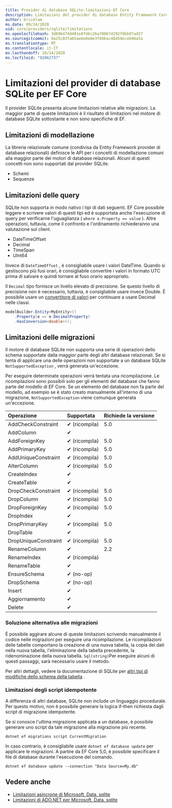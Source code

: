 ```yaml
---
title: Provider di database SQLite-limitazioni-EF Core
description: Limitazioni del provider di database Entity Framework Core SQLite rispetto ad altri provider
author: bricelam
ms.date: 09/24/2020
uid: core/providers/sqlite/limitations
ms.openlocfilehash: 3d696474d401e8fd6c26a78067d292f0bb97a457
ms.sourcegitcommit: 0a25c03fa65ae6e0e0e3f66bac48d59eceb96a5a
ms.translationtype: MT
ms.contentlocale: it-IT
ms.lasthandoff: 10/14/2020
ms.locfileid: "92062737"
---
```

# <a name="sqlite-ef-core-database-provider-limitations"></a>Limitazioni del provider di database SQLite per EF Core

Il provider SQLite presenta alcune limitazioni relative alle migrazioni. La maggior parte di queste limitazioni è il risultato di limitazioni nel motore di database SQLite sottostante e non sono specifiche di EF.

## <a name="modeling-limitations"></a>Limitazioni di modellazione

La libreria relazionale comune (condivisa da Entity Framework provider di database relazionali) definisce le API per i concetti di modellazione comuni alla maggior parte dei motori di database relazionali. Alcuni di questi concetti non sono supportati dal provider SQLite.

* Schemi
* Sequenze

## <a name="query-limitations"></a>Limitazioni delle query

SQLite non supporta in modo nativo i tipi di dati seguenti. EF Core possibile leggere e scrivere valori di questi tipi ed è supportata anche l'esecuzione di query per verificarne l'uguaglianza ( `where e.Property == value` ). Altre operazioni, tuttavia, come il confronto e l'ordinamento richiederanno una valutazione sul client.

* DateTimeOffset
* Decimal
* TimeSpan
* UInt64

Invece di `DateTimeOffset` , è consigliabile usare i valori DateTime. Quando si gestiscono più fusi orari, è consigliabile convertire i valori in formato UTC prima di salvare e quindi tornare al fuso orario appropriato.

Il `Decimal` tipo fornisce un livello elevato di precisione. Se questo livello di precisione non è necessario, tuttavia, è consigliabile usare invece Double. È possibile usare un [convertitore di valori](xref:core/modeling/value-conversions) per continuare a usare Decimal nelle classi.

```csharp
modelBuilder.Entity<MyEntity>()
    .Property(e => e.DecimalProperty)
    .HasConversion<double>();
```

## <a name="migrations-limitations"></a>Limitazioni delle migrazioni

Il motore di database SQLite non supporta una serie di operazioni dello schema supportate dalla maggior parte degli altri database relazionali. Se si tenta di applicare una delle operazioni non supportate a un database SQLite `NotSupportedException` , verrà generata un'eccezione.

Per eseguire determinate operazioni verrà tentata una ricompilazione. Le ricompilazioni sono possibili solo per gli elementi del database che fanno parte del modello di EF Core. Se un elemento del database non fa parte del modello, ad esempio se è stato creato manualmente all'interno di una migrazione, `NotSupportedException` viene comunque generata un'eccezione.

| Operazione            | Supportata  | Richiede la versione |
|:---------------------|:------------|:-----------------|
| AddCheckConstraint   | ✔ (ricompila) | 5.0              |
| AddColumn            | ✔           |                  |
| AddForeignKey        | ✔ (ricompila) | 5.0              |
| AddPrimaryKey        | ✔ (ricompila) | 5.0              |
| AddUniqueConstraint  | ✔ (ricompila) | 5.0              |
| AlterColumn          | ✔ (ricompila) | 5.0              |
| CreateIndex          | ✔           |                  |
| CreateTable          | ✔           |                  |
| DropCheckConstraint  | ✔ (ricompila) | 5.0              |
| DropColumn           | ✔ (ricompila) | 5.0              |
| DropForeignKey       | ✔ (ricompila) | 5.0              |
| DropIndex            | ✔           |                  |
| DropPrimaryKey       | ✔ (ricompila) | 5.0              |
| DropTable            | ✔           |                  |
| DropUniqueConstraint | ✔ (ricompila) | 5.0              |
| RenameColumn         | ✔           | 2.2              |
| RenameIndex          | ✔ (ricompila) |                  |
| RenameTable          | ✔           |                  |
| EnsureSchema         | ✔ (no-op)   |                  |
| DropSchema           | ✔ (no-op)   |                  |
| Insert               | ✔           |                  |
| Aggiornamento               | ✔           |                  |
| Delete               | ✔           |                  |

### <a name="migrations-limitations-workaround"></a>Soluzione alternativa alle migrazioni

È possibile aggirare alcune di queste limitazioni scrivendo manualmente il codice nelle migrazioni per eseguire una ricompilazione. Le ricompilazioni delle tabelle comportano la creazione di una nuova tabella, la copia dei dati nella nuova tabella, l'eliminazione della tabella precedente, la ridenominazione della nuova tabella. `Sql(string)`Per eseguire alcuni di questi passaggi, sarà necessario usare il metodo.

Per altri dettagli, vedere la documentazione di SQLite per [altri tipi di modifiche dello schema della tabella](https://sqlite.org/lang_altertable.html#otheralter) .

### <a name="idempotent-script-limitations"></a>Limitazioni degli script idempotente

A differenza di altri database, SQLite non include un linguaggio procedurale. Per questo motivo, non è possibile generare la logica if-then richiesta dagli script di migrazione idempotente.

Se si conosce l'ultima migrazione applicata a un database, è possibile generare uno script da tale migrazione alla migrazione più recente.

```dotnetcli
dotnet ef migrations script CurrentMigration
```

In caso contrario, è consigliabile usare `dotnet ef database update` per applicare le migrazioni. A partire da EF Core 5,0, è possibile specificare il file di database durante l'esecuzione del comando.

```dotnetcli
dotnet ef database update --connection "Data Source=My.db"
```

## <a name="see-also"></a>Vedere anche

* [Limitazioni asincrone di Microsoft. Data. sqlite](/dotnet/standard/data/sqlite/async)
* [Limitazioni di ADO.NET per Microsoft. Data. sqlite](/dotnet/standard/data/sqlite/adonet-limitations)
